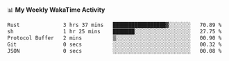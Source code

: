 <!--
**stamp711/stamp711** is a ✨ _special_ ✨ repository because its `README.md` (this file) appears on your GitHub profile.

Here are some ideas to get you started:

- 🔭 I’m currently working on ...
- 🌱 I’m currently learning ...
- 👯 I’m looking to collaborate on ...
- 🤔 I’m looking for help with ...
- 💬 Ask me about ...
- 📫 How to reach me: ...
- 😄 Pronouns: ...
- ⚡ Fun fact: ...
-->

📊 **My Weekly WakaTime Activity**

<!--START_SECTION:waka-->

```txt
Rust              3 hrs 37 mins   █████████████████▓░░░░░░░   70.89 %
sh                1 hr 25 mins    ███████░░░░░░░░░░░░░░░░░░   27.75 %
Protocol Buffer   2 mins          ▒░░░░░░░░░░░░░░░░░░░░░░░░   00.90 %
Git               0 secs          ░░░░░░░░░░░░░░░░░░░░░░░░░   00.32 %
JSON              0 secs          ░░░░░░░░░░░░░░░░░░░░░░░░░   00.08 %
```

<!--END_SECTION:waka-->

